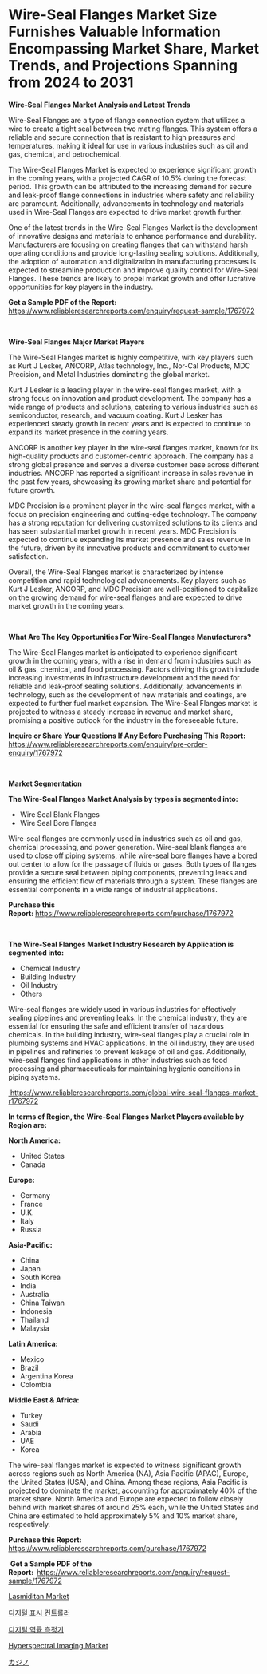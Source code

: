 <p><h1>Wire-Seal Flanges Market Size Furnishes Valuable Information Encompassing Market Share, Market Trends, and Projections Spanning from 2024 to 2031</h1></p><p><strong>Wire-Seal Flanges Market Analysis and Latest Trends</strong></p>
<p><p>Wire-Seal Flanges are a type of flange connection system that utilizes a wire to create a tight seal between two mating flanges. This system offers a reliable and secure connection that is resistant to high pressures and temperatures, making it ideal for use in various industries such as oil and gas, chemical, and petrochemical.</p><p>The Wire-Seal Flanges Market is expected to experience significant growth in the coming years, with a projected CAGR of 10.5% during the forecast period. This growth can be attributed to the increasing demand for secure and leak-proof flange connections in industries where safety and reliability are paramount. Additionally, advancements in technology and materials used in Wire-Seal Flanges are expected to drive market growth further.</p><p>One of the latest trends in the Wire-Seal Flanges Market is the development of innovative designs and materials to enhance performance and durability. Manufacturers are focusing on creating flanges that can withstand harsh operating conditions and provide long-lasting sealing solutions. Additionally, the adoption of automation and digitalization in manufacturing processes is expected to streamline production and improve quality control for Wire-Seal Flanges. These trends are likely to propel market growth and offer lucrative opportunities for key players in the industry.</p></p>
<p><strong>Get a Sample PDF of the Report:&nbsp;</strong> <a href="https://www.reliableresearchreports.com/enquiry/request-sample/1767972">https://www.reliableresearchreports.com/enquiry/request-sample/1767972</a></p>
<p>&nbsp;</p>
<p><strong>Wire-Seal Flanges Major Market Players</strong></p>
<p><p>The Wire-Seal Flanges market is highly competitive, with key players such as Kurt J Lesker, ANCORP, Atlas technology, Inc., Nor-Cal Products, MDC Precision, and Metal Industries dominating the global market. </p><p>Kurt J Lesker is a leading player in the wire-seal flanges market, with a strong focus on innovation and product development. The company has a wide range of products and solutions, catering to various industries such as semiconductor, research, and vacuum coating. Kurt J Lesker has experienced steady growth in recent years and is expected to continue to expand its market presence in the coming years.</p><p>ANCORP is another key player in the wire-seal flanges market, known for its high-quality products and customer-centric approach. The company has a strong global presence and serves a diverse customer base across different industries. ANCORP has reported a significant increase in sales revenue in the past few years, showcasing its growing market share and potential for future growth.</p><p>MDC Precision is a prominent player in the wire-seal flanges market, with a focus on precision engineering and cutting-edge technology. The company has a strong reputation for delivering customized solutions to its clients and has seen substantial market growth in recent years. MDC Precision is expected to continue expanding its market presence and sales revenue in the future, driven by its innovative products and commitment to customer satisfaction.</p><p>Overall, the Wire-Seal Flanges market is characterized by intense competition and rapid technological advancements. Key players such as Kurt J Lesker, ANCORP, and MDC Precision are well-positioned to capitalize on the growing demand for wire-seal flanges and are expected to drive market growth in the coming years.</p></p>
<p>&nbsp;</p>
<p><strong>What Are The Key Opportunities For Wire-Seal Flanges Manufacturers?</strong></p>
<p><p>The Wire-Seal Flanges market is anticipated to experience significant growth in the coming years, with a rise in demand from industries such as oil & gas, chemical, and food processing. Factors driving this growth include increasing investments in infrastructure development and the need for reliable and leak-proof sealing solutions. Additionally, advancements in technology, such as the development of new materials and coatings, are expected to further fuel market expansion. The Wire-Seal Flanges market is projected to witness a steady increase in revenue and market share, promising a positive outlook for the industry in the foreseeable future.</p></p>
<p><strong>Inquire or Share Your Questions If Any Before Purchasing This Report:</strong> <a href="https://www.reliableresearchreports.com/enquiry/pre-order-enquiry/1767972">https://www.reliableresearchreports.com/enquiry/pre-order-enquiry/1767972</a></p>
<p>&nbsp;</p>
<p><strong>Market Segmentation</strong></p>
<p><strong>The Wire-Seal Flanges Market Analysis by types is segmented into:</strong></p>
<p><ul><li>Wire Seal Blank Flanges</li><li>Wire Seal Bore Flanges</li></ul></p>
<p><p>Wire-seal flanges are commonly used in industries such as oil and gas, chemical processing, and power generation. Wire-seal blank flanges are used to close off piping systems, while wire-seal bore flanges have a bored out center to allow for the passage of fluids or gases. Both types of flanges provide a secure seal between piping components, preventing leaks and ensuring the efficient flow of materials through a system. These flanges are essential components in a wide range of industrial applications.</p></p>
<p><strong>Purchase this Report:&nbsp;</strong><a href="https://www.reliableresearchreports.com/purchase/1767972">https://www.reliableresearchreports.com/purchase/1767972</a></p>
<p>&nbsp;</p>
<p><strong>The Wire-Seal Flanges Market Industry Research by Application is segmented into:</strong></p>
<p><ul><li>Chemical Industry</li><li>Building Industry</li><li>Oil Industry</li><li>Others</li></ul></p>
<p><p>Wire-seal flanges are widely used in various industries for effectively sealing pipelines and preventing leaks. In the chemical industry, they are essential for ensuring the safe and efficient transfer of hazardous chemicals. In the building industry, wire-seal flanges play a crucial role in plumbing systems and HVAC applications. In the oil industry, they are used in pipelines and refineries to prevent leakage of oil and gas. Additionally, wire-seal flanges find applications in other industries such as food processing and pharmaceuticals for maintaining hygienic conditions in piping systems.</p></p>
<p><a href="https://www.reliableresearchreports.com/global-wire-seal-flanges-market-r1767972">&nbsp;https://www.reliableresearchreports.com/global-wire-seal-flanges-market-r1767972</a></p>
<p><strong>In terms of Region, the Wire-Seal Flanges Market Players available by Region are:</strong></p>
<p>
    <p> <strong> North America: </strong>
        <ul>
            <li>United States</li>
            <li>Canada</li>
        </ul>
        </p> 
    <p> <strong> Europe: </strong>
        <ul>
            <li>Germany</li>
            <li>France</li>
            <li>U.K.</li>
            <li>Italy</li>
            <li>Russia</li>
        </ul>
        </p> 
    <p> <strong> Asia-Pacific: </strong>
        <ul>
            <li>China</li>
            <li>Japan</li>
            <li>South Korea</li>
            <li>India</li>
            <li>Australia</li>
            <li>China Taiwan</li>
            <li>Indonesia</li>
            <li>Thailand</li>
            <li>Malaysia</li>
        </ul>
        </p> 
    <p> <strong> Latin America: </strong>
        <ul>
            <li>Mexico</li>
            <li>Brazil</li>
            <li>Argentina Korea</li>
            <li>Colombia</li>
        </ul>
        </p> 
    <p> <strong> Middle East & Africa: </strong>
        <ul>
            <li>Turkey</li>
            <li>Saudi</li>
            <li>Arabia</li>
            <li>UAE</li>
            <li>Korea</li>
        </ul>
    </p>
    </p>
<p><p>The wire-seal flanges market is expected to witness significant growth across regions such as North America (NA), Asia Pacific (APAC), Europe, the United States (USA), and China. Among these regions, Asia Pacific is projected to dominate the market, accounting for approximately 40% of the market share. North America and Europe are expected to follow closely behind with market shares of around 25% each, while the United States and China are estimated to hold approximately 5% and 10% market share, respectively.</p></p>
<p><strong>Purchase this Report: </strong><a href="https://www.reliableresearchreports.com/purchase/1767972">https://www.reliableresearchreports.com/purchase/1767972</a></p>
<p>&nbsp;<strong>Get a Sample PDF of the Report:&nbsp;&nbsp;</strong><a href="https://www.reliableresearchreports.com/enquiry/request-sample/1767972">https://www.reliableresearchreports.com/enquiry/request-sample/1767972</a></p>
<p><strong></strong></p>
<p><p><a href="https://meowing-canidae-761.notion.site/Lasmiditan-Market-Trends-Forecast-and-Competitive-Analysis-to-2031-abac690fabf94ec89cf3bd1778b65eb1">Lasmiditan Market</a></p><p><a href="https://github.com/fredrickeglers/Market-Research-Report-List-1/blob/main/359119338034.md">디지털 표시 컨트롤러</a></p><p><a href="https://github.com/RichardLueilwitz787/Market-Research-Report-List-1/blob/main/175876838035.md">디지털 역률 측정기</a></p><p><a href="https://view.publitas.com/reportprime-1/decoding-hyperspectral-imaging-market-metrics-market-share-trends-and-growth-patterns/">Hyperspectral Imaging Market</a></p><p><a href="https://github.com/cnnriuez22368/Market-Research-Report-List-1/blob/main/549655740275.md">カジノ</a></p></p>
